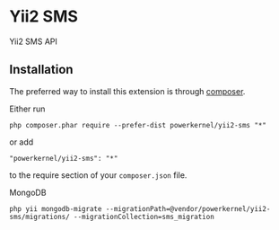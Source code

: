 Yii2 SMS
========
Yii2 SMS API

Installation
------------

The preferred way to install this extension is through [composer](http://getcomposer.org/download/).

Either run

```
php composer.phar require --prefer-dist powerkernel/yii2-sms "*"
```

or add

```
"powerkernel/yii2-sms": "*"
```

to the require section of your `composer.json` file.


MongoDB

```
php yii mongodb-migrate --migrationPath=@vendor/powerkernel/yii2-sms/migrations/ --migrationCollection=sms_migration
```
